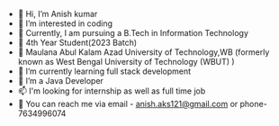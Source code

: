 - 👋 Hi, I’m Anish kumar
- 👀 I’m interested in coding
- 💞️ Currently, I am pursuing a B.Tech in Information Technology
- 💞️ 4th Year Student(2023 Batch)
- 👀 Maulana Abul Kalam Azad University of Technology,WB (formerly known as West Bengal University of Technology (WBUT) )
- 🌱 I’m currently learning full stack development
- 💞️ I’m a Java Developer 
- 📫 I'm looking for internship as well as full time job
- 💞️ You can reach me via email - anish.aks121@gmail.com or phone- 7634996074

<!---
anishks22/anishks22 is a ✨ special ✨ repository because its `README.md` (this file) appears on your GitHub profile.
You can click the Preview link to take a look at your changes.
--->
